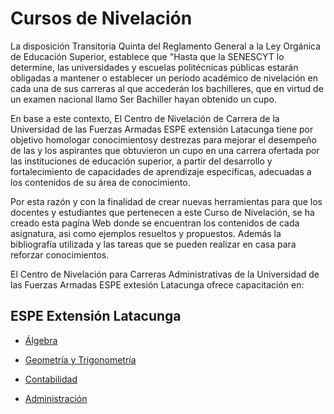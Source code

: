 # Cursos de Nivelación 
La disposición Transitoria Quinta del Reglamento General a la Ley Orgánica de Educación Superior, establece que "Hasta que la SENESCYT lo determine, las universidades y escuelas politécnicas públicas estarán obligadas a mantener o establecer un período académico de nivelación en cada una de sus carreras al que accederán los bachilleres, que en virtud de un examen nacional llamo Ser Bachiller hayan obtenido un cupo.

En base a este contexto, El Centro de Nivelación de Carrera de la Universidad de las Fuerzas Armadas ESPE extensión Latacunga tiene por objetivo homologar conocimientosy destrezas para mejorar el desempeño de las y los aspirantes que obtuvieron un cupo
en una carrera ofertada por las instituciones de educación superior, a partir del desarrollo y fortalecimiento de capacidades de aprendizaje específicas, adecuadas a los contenidos de su área de conocimiento.

Por esta razón y con la finalidad de crear nuevas herramientas para que los docentes y estudiantes que pertenecen a este Curso de Nivelación, se ha creado esta pagína Web donde se encuentran los contenidos de cada asignatura, asi como ejemplos resueltos y propuestos. Además la bibliografía utilizada y las tareas que se pueden realizar en casa para reforzar conocimientos.

El Centro de Nivelación para Carreras Administrativas  de la Universidad de las Fuerzas Armadas ESPE extesión Latacunga ofrece capacitación en:

## ESPE Extensión Latacunga

- [Álgebra](https://cursos-nivelacion-latacunga.github.io/algebra/)

- [Geometría y Trigonometría](https://cursos-nivelacion-latacunga.github.io/geometria-trigonometria)

- [Contabilidad](https://cursos-nivelacion-latacunga.github.io/contabilidad)

- [Administración](https://cursos-nivelacion-latacunga.github.io/administracion)

 
